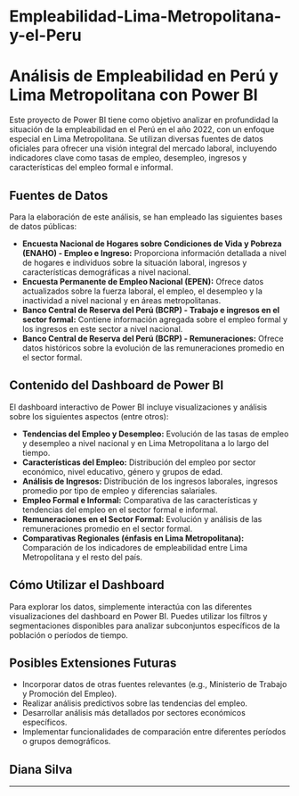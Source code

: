 # Empleabilidad-Lima-Metropolitana-y-el-Peru
# Análisis de Empleabilidad en Perú y Lima Metropolitana con Power BI

Este proyecto de Power BI tiene como objetivo analizar en profundidad la situación de la empleabilidad en el Perú en el año 2022, con un enfoque especial en Lima Metropolitana. Se utilizan diversas fuentes de datos oficiales para ofrecer una visión integral del mercado laboral, incluyendo indicadores clave como tasas de empleo, desempleo, ingresos y características del empleo formal e informal.

## Fuentes de Datos

Para la elaboración de este análisis, se han empleado las siguientes bases de datos públicas:

* **Encuesta Nacional de Hogares sobre Condiciones de Vida y Pobreza (ENAHO) - Empleo e Ingreso:** Proporciona información detallada a nivel de hogares e individuos sobre la situación laboral, ingresos y características demográficas a nivel nacional.
* **Encuesta Permanente de Empleo Nacional (EPEN):** Ofrece datos actualizados sobre la fuerza laboral, el empleo, el desempleo y la inactividad a nivel nacional y en áreas metropolitanas.
* **Banco Central de Reserva del Perú (BCRP) - Trabajo e ingresos en el sector formal:** Contiene información agregada sobre el empleo formal y los ingresos en este sector a nivel nacional.
* **Banco Central de Reserva del Perú (BCRP) - Remuneraciones:** Ofrece datos históricos sobre la evolución de las remuneraciones promedio en el sector formal.

## Contenido del Dashboard de Power BI

El dashboard interactivo de Power BI incluye visualizaciones y análisis sobre los siguientes aspectos (entre otros):

* **Tendencias del Empleo y Desempleo:** Evolución de las tasas de empleo y desempleo a nivel nacional y en Lima Metropolitana a lo largo del tiempo.
* **Características del Empleo:** Distribución del empleo por sector económico, nivel educativo, género y grupos de edad.
* **Análisis de Ingresos:** Distribución de los ingresos laborales, ingresos promedio por tipo de empleo y diferencias salariales.
* **Empleo Formal e Informal:** Comparativa de las características y tendencias del empleo en el sector formal e informal.
* **Remuneraciones en el Sector Formal:** Evolución y análisis de las remuneraciones promedio en el sector formal.
* **Comparativas Regionales (énfasis en Lima Metropolitana):** Comparación de los indicadores de empleabilidad entre Lima Metropolitana y el resto del país.

## Cómo Utilizar el Dashboard

Para explorar los datos, simplemente interactúa con las diferentes visualizaciones del dashboard en Power BI. Puedes utilizar los filtros y segmentaciones disponibles para analizar subconjuntos específicos de la población o períodos de tiempo.

## Posibles Extensiones Futuras

* Incorporar datos de otras fuentes relevantes (e.g., Ministerio de Trabajo y Promoción del Empleo).
* Realizar análisis predictivos sobre las tendencias del empleo.
* Desarrollar análisis más detallados por sectores económicos específicos.
* Implementar funcionalidades de comparación entre diferentes períodos o grupos demográficos.

## Diana Silva
---
